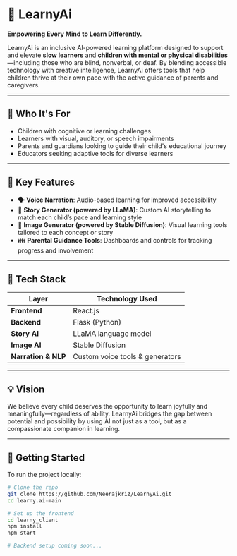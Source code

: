 # 🌟 LearnyAi

**Empowering Every Mind to Learn Differently.**

LearnyAi is an inclusive AI-powered learning platform designed to support and elevate **slow learners** and **children with mental or physical disabilities**—including those who are blind, nonverbal, or deaf. By blending accessible technology with creative intelligence, LearnyAi offers tools that help children thrive at their own pace with the active guidance of parents and caregivers.

---

## 👶 Who It's For

- Children with cognitive or learning challenges  
- Learners with visual, auditory, or speech impairments  
- Parents and guardians looking to guide their child's educational journey  
- Educators seeking adaptive tools for diverse learners  

---

## 🎯 Key Features

- 🗣️ **Voice Narration**: Audio-based learning for improved accessibility  
- 📖 **Story Generator (powered by LLaMA)**: Custom AI storytelling to match each child’s pace and learning style  
- 🎨 **Image Generator (powered by Stable Diffusion)**: Visual learning tools tailored to each concept or story  
- 👪 **Parental Guidance Tools**: Dashboards and controls for tracking progress and involvement  

---

## 🧰 Tech Stack

| Layer       | Technology Used            |
|-------------|-----------------------------|
| **Frontend** | React.js                    |
| **Backend**  | Flask (Python)              |
| **Story AI** | LLaMA language model        |
| **Image AI** | Stable Diffusion            |
| **Narration & NLP** | Custom voice tools & generators |

---

## 💡 Vision

We believe every child deserves the opportunity to learn joyfully and meaningfully—regardless of ability. LearnyAi bridges the gap between potential and possibility by using AI not just as a tool, but as a compassionate companion in learning.

---

## 🚀 Getting Started

To run the project locally:

```bash
# Clone the repo
git clone https://github.com/Neerajkriz/LearnyAi.git
cd learny.ai-main

# Set up the frontend
cd learny_client
npm install
npm start

# Backend setup coming soon...

